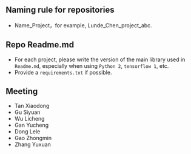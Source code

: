  ## Naming rule for repositories 
- Name_Project，for example, Lunde_Chen_project_abc. 

## Repo Readme.md
- For each project, please write the version of the main library used in `Readme.md`, especially when using `Python 2`, `tensorflow 1`, etc.
- Provide a `requirements.txt` if possible.

## Meeting
- Tan Xiaodong 
- Gu Siyuan 
- Wu Licheng 
- Gan Yucheng 
- Dong Lele
- Gao Zhongmin
- Zhang Yuxuan
